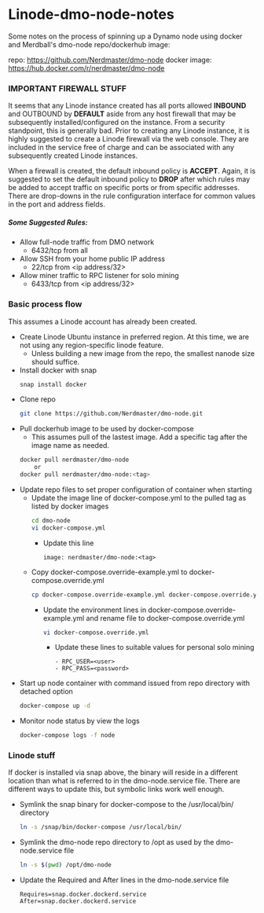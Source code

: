 # Linode-dmo-node-notes

Some notes on the process of spinning up a Dynamo node using docker and Merdball's dmo-node repo/dockerhub image:

repo: https://github.com/Nerdmaster/dmo-node
docker image: https://hub.docker.com/r/nerdmaster/dmo-node

### IMPORTANT FIREWALL STUFF
It seems that any Linode instance created has all ports allowed **INBOUND** and OUTBOUND by **DEFAULT** aside from any host firewall that may be subsequently installed/configured on the instance. From a security standpoint, this is generally bad. Prior to creating any Linode instance, it is highly suggested to create a Linode firewall via the web console. They are included in the service free of charge and can be associated with any subsequently created Linode instances.

When a firewall is created, the default inbound policy is **ACCEPT**. Again, it is suggested to set the default inbound policy to **DROP** after which rules may be added to accept traffic on specific ports or from specific addresses. There are drop-downs in the rule configuration interface for common values in the port and address fields.
##### Some Suggested Rules:
- Allow full-node traffic from DMO network
    - 6432/tcp from all
- Allow SSH from your home public IP address
    - 22/tcp from <ip address/32>
- Allow miner traffic to RPC listener for solo mining
    - 6433/tcp from <ip address/32>

### Basic process flow
This assumes a Linode account has already been created.

- Create Linode Ubuntu instance in preferred region. At this time, we are not using any region-specific linode feature.
    - Unless building a new image from the repo, the smallest nanode size should suffice.
- Install docker with snap
    ```bash
    snap install docker
    ```
- Clone repo
    ```bash
    git clone https://github.com/Nerdmaster/dmo-node.git
    ```
- Pull dockerhub image to be used by docker-compose
    - This assumes pull of the lastest image. Add a specific tag after the image name as needed.
    ```bash
    docker pull nerdmaster/dmo-node
        or
    docker pull nerdmaster/dmo-node:<tag>
    ```
- Update repo files to set proper configuration of container when starting
    - Update the image line of docker-compose.yml to the pulled tag as listed by docker images
        ```bash
        cd dmo-node
        vi docker-compose.yml
        ```
        - Update this line
            ```
            image: nerdmaster/dmo-node:<tag>
            ```
    - Copy docker-compose.override-example.yml to docker-compose.override.yml
        ```bash
        cp docker-compose.override-example.yml docker-compose.override.yml
        ```
        - Update the environment lines in docker-compose.override-example.yml and rename file to docker-compose.override.yml
            ```bash
            vi docker-compose.override.yml
            ```
            - Update these lines to suitable values for personal solo mining
                ```
                - RPC_USER=<user>
                - RPC_PASS=<password>
                ```
- Start up node container with command issued from repo directory with detached option
    ```bash
    docker-compose up -d
    ```
- Monitor node status by view the logs
    ```bash
    docker-compose logs -f node
    ```

### Linode stuff
If docker is installed via snap above, the binary will reside in a different location than what is referred to in the dmo-node.service file. There are different ways to update this, but symbolic links work well enough.

- Symlink the snap binary for docker-compose to the /usr/local/bin/ directory
    ```bash
    ln -s /snap/bin/docker-compose /usr/local/bin/
    ```
- Symlink the dmo-node repo directory to /opt as used by the dmo-node.service file
    ```bash while in the repo directory
    ln -s $(pwd) /opt/dmo-node
    ```
- Update the Required and After lines in the dmo-node.service file
    ```
    Requires=snap.docker.dockerd.service
    After=snap.docker.dockerd.service
    ```
